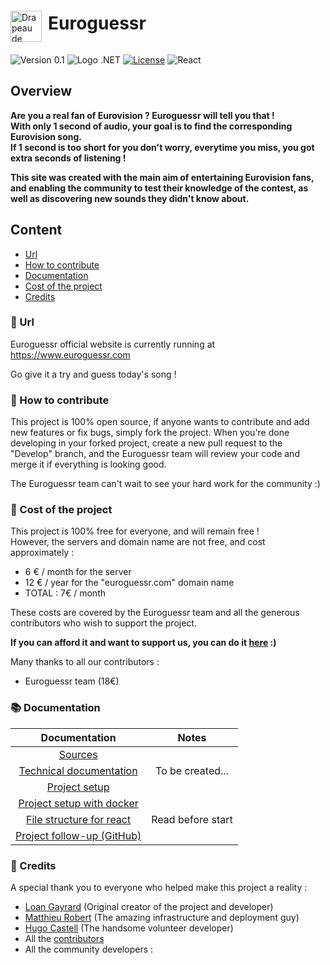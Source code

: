 <div style="display: flex; align-items: center;">
  <img src="https://images.emojiterra.com/twitter/v13.1/512px/1f1ea-1f1fa.png" alt="Drapeau de l'Europe" width="50" style="margin-top: 30px;margin-right:10px"> <h1>Euroguessr</h1>
</div>

![Version 0.1](https://img.shields.io/badge/Version-0.1-green)
![Logo .NET](https://img.shields.io/badge/-.NET%206.0-blueviolet)
[![License](https://img.shields.io/badge/License-Apache_2.0-blue.svg)](https://opensource.org/licenses/Apache-2.0)
![React](https://img.shields.io/badge/react-18.2-blue)

## Overview

**Are you a real fan of Eurovision ? Euroguessr will tell you that !  
With only 1 second of audio, your goal is to find the corresponding Eurovision song.  
If 1 second is too short for you don't worry, everytime you miss, you got extra seconds of listening !**

**This site was created with the main aim of entertaining Eurovision fans, and enabling the community to test their knowledge of the contest, as well as discovering new sounds they didn't know about.**

## Content

- [Url](#-url)
- [How to contribute](#-how-to-contribute)
- [Documentation](#-documentation)
- [Cost of the project](#-cost-of-the-project)
- [Credits](#-credits)

### 🔗 Url

Euroguessr official website is currently running at https://www.euroguessr.com

Go give it a try and guess today's song !

### 🌱 How to contribute

This project is 100% open source, if anyone wants to contribute and add new features or fix bugs, simply fork the project.
When you're done developing in your forked project, create a new pull request to the "Develop" branch, and the Euroguessr team will review your code and merge it if everything is looking good.

The Euroguessr team can't wait to see your hard work for the community :)

### 💸 Cost of the project

This project is 100% free for everyone, and will remain free !  
However, the servers and domain name are not free, and cost approximately :

- 6 € / month for the server
- 12 € / year for the "euroguessr.com" domain name
- TOTAL : 7€ / month

These costs are covered by the Euroguessr team and all the generous contributors who wish to support the project.

**If you can afford it and want to support us, you can do it [here](https:/paypal.me/EuroguessrProject/) :)**

Many thanks to all our contributors :

- Euroguessr team (18€)

### 📚 Documentation

|                                   Documentation                                   |       Notes       |
| :-------------------------------------------------------------------------------: | :---------------: |
|  [Sources](https://github.com/EuroguessrTeam/Euroguessr/tree/master/Euroguessr)   |                   |
|           [Technical documentation](./docs/technical_documentation.md)            | To be created...  |
|                     [Project setup](./docs/Project-setup.md)                      |                   |
|         [Project setup with docker](./docs/Project-setup-with-docker.md)          |                   |
|            [File structure for react](./docs/File-structure-react.md)             | Read before start |
| [Project follow-up (GitHub)](https://github.com/EuroguessrTeam/Euroguessr/issues) |                   |

### 👥 Credits

A special thank you to everyone who helped make this project a reality :

- [Loan Gayrard](https://github.com/Sonixray) (Original creator of the project and developer)
- [Matthieu Robert](https://github.com/matthieurobert) (The amazing infrastructure and deployment guy)
- [Hugo Castell](https://github.com/Hugo-CASTELL) (The handsome volunteer developer)
- All the [contributors](#-cost-of-the-project)
- All the community developers :
